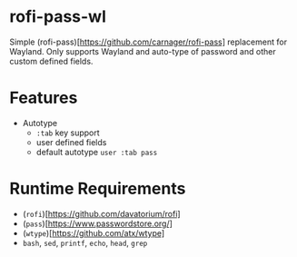 # rofi-pass-wl

Simple (rofi-pass)[https://github.com/carnager/rofi-pass] replacement for Wayland. Only supports Wayland and auto-type of password and other custom defined fields.

# Features

* Autotype
  * `:tab` key support
  * user defined fields
  * default autotype `user :tab pass`


# Runtime Requirements

* (`rofi`)[https://github.com/davatorium/rofi]
* (`pass`)[https://www.passwordstore.org/]
* (`wtype`)[https://github.com/atx/wtype]
* `bash`, `sed`, `printf`, `echo`, `head`, `grep`
